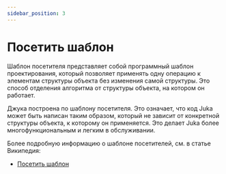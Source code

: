 ```yaml
---
sidebar_position: 3
---
```


# Посетить шаблон

Шаблон посетителя представляет собой программный шаблон проектирования, который позволяет применять одну операцию к элементам структуры объекта без изменения самой структуры. Это способ отделения алгоритма от структуры объекта, на котором он работает.

Джука построена по шаблону посетителя. Это означает, что код Juka может быть написан таким образом, который не зависит от конкретной структуры объекта, к которому он применяется. Это делает Juka более многофункциональным и легким в обслуживании.

Более подробную информацию о шаблоне посетителей, см. в статье Википедия:

* [Посетить шаблон](https://en.wikipedia.org/wiki/Visitor_pattern)
